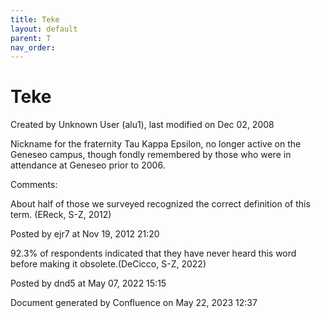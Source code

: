 ```yaml
---
title: Teke
layout: default
parent: T
nav_order:
---
```


# Teke

Created by  Unknown User (alu1), last modified on Dec 02, 2008

Nickname for the fraternity Tau Kappa Epsilon, no longer active on the Geneseo campus, though fondly remembered by those who were in attendance at Geneseo prior to 2006.

Comments:

About half of those we surveyed recognized the correct definition of this term. (EReck, S-Z, 2012)

Posted by ejr7 at Nov 19, 2012 21:20

92.3% of respondents indicated that they have never heard this word before making it obsolete.(DeCicco, S-Z, 2022)

Posted by dnd5 at May 07, 2022 15:15

Document generated by Confluence on May 22, 2023 12:37


